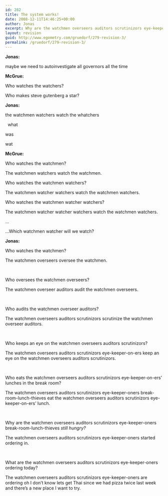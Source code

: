 ```yaml
---
id: 282
title: The system works!
date: 2008-12-11T14:46:25+00:00
author: Jonas
excerpt: Why are the watchmen overseers auditors scrutinizors eye-keeper-oners break-room-lunch-thieves still hungry?
layout: revision
guid: http://www.egometry.com/gruedorf/279-revision-3/
permalink: /gruedorf/279-revision-3/
---
```

<p style="center;">
  <strong>Jonas: </strong>
</p>

<p style="center;">
  maybe we need to autoinvestigate all governors all the time
</p>

<p style="center;">
  <strong>McGrue:  </strong>
</p>

<p style="center;">
  Who watches the watchers?
</p>

<p style="center;">
  Who makes steve gutenberg a star?
</p>

<p style="center;">
  <strong>Jonas: </strong>
</p>

<p style="center;">
  the watchmen watchers watch the whatchers
</p>

<p style="center;">
    what 
</p>

<p style="center;">
  was
</p>

<p style="center;">
  wat
</p>

<p style="center;">
  <strong>McGrue: </strong>
</p>

<p style="center;">
  Who watches the watchmen?
</p>

<p style="center;">
  The watchmen watchers watch the watchmen.
</p>

<p style="center;">
  Who watches the watchmen watchers?
</p>

<p style="center;">
  The watchmen watcher watchers watch the watchmen watchers.
</p>

<p style="center;">
  Who watches the watchmen watcher watchers?
</p>

<p style="center;">
  The watchmen watcher watcher watchers watch the watchmen watchers.
</p>

<p style="center;">
  &#8230;
</p>

<p style="center;">
  &#8230;Which watchmen watcher will we watch?
</p>

<p style="center;">
  <strong>Jonas: </strong>
</p>

<p style="center;">
  Who watches the watchmen?
</p>

<p style="center;">
  The watchmen overseers oversee the watchmen.
</p>

<p style="center;">
   
</p>

<p style="center;">
  Who oversees the watchmen overseers?
</p>

<p style="center;">
  The watchmen overseer auditors audit the watchmen overseers.
</p>

<p style="center;">
   
</p>

<p style="center;">
  Who audits the watchmen overseer auditors?
</p>

<p style="center;">
  The watchmen overseers auditors scrutinizors scrutinize the watchmen overseer auditors.
</p>

<p style="center;">
   
</p>

<p style="center;">
  Who keeps an eye on the watchmen overseers auditors scrutinizors?
</p>

<p style="center;">
  The watchmen overseers auditors scrutinizors eye-keeper-on-ers keep an eye on the watchmen overseers auditors scrutinizors.
</p>

<p style="center;">
   
</p>

<p style="center;">
  Who eats the watchmen overseers auditors scrutinizors eye-keeper-on-ers&#8217; lunches in the break room?
</p>

<p style="center;">
  The watchmen overseers auditors scrutinizors eye-keeper-oners break-room-lunch-thieves eat the watchmen overseers auditors scrutinizors eye-keeper-on-ers&#8217; lunch.
</p>

<p style="center;">
   
</p>

<p style="center;">
  Why are the watchmen overseers auditors scrutinizors eye-keeper-oners break-room-lunch-thieves <em>still hungry</em><em>? </em>
</p>

<p style="center;">
  The watchmen overseers auditors scrutinizors eye-keeper-oners started ordering in.
</p>

<p style="center;">
   
</p>

<p style="center;">
  What are the watchmen overseers auditors scrutinizors eye-keeper-oners ordering today?
</p>

<p style="center;">
  The watchmen overseers auditors scrutinizors eye-keeper-oners are ordering oh I don&#8217;t know lets get Thai since we had pizza twice last week and there&#8217;s a new place I want to try.
</p>
